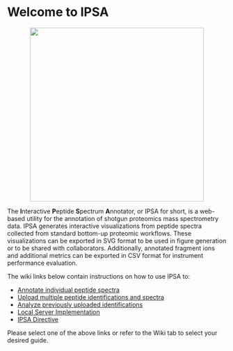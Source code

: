 # Welcome to IPSA
<p align="center">
    <img src="https://github.com/dbrademan/IPSA-dev/blob/master/Peptide%20Annotator/support/Wiki%20Images/GREETINGS.png" height="400" >
</p>

The **I**&#8203;nteractive **P**&#8203;eptide **S**&#8203;pectrum **A**&#8203;nnotator, or IPSA for short, is a web-based utility for the annotation of shotgun proteomics mass spectrometry data. IPSA generates interactive visualizations from peptide spectra collected from standard bottom-up proteomic workflows. These visualizations can be exported in SVG format to be used in figure generation or to be shared with collaborators. Additionally, annotated fragment ions and additional metrics can be exported in CSV format for instrument performance evaluation.

The wiki links below contain instructions on how to use IPSA to:
* [Annotate individual peptide spectra](https://github.com/coongroup/IPSA/wiki/Single-Spectrum-Annotation)
* [Upload multiple peptide identifications and spectra](https://github.com/coongroup/IPSA/wiki/Data-Upload)
* [Analyze previously uploaded identifications](https://github.com/coongroup/IPSA/wiki/Analyze-Uploaded-Identifications)
* [Local Server Implementation](https://github.com/coongroup/IPSA/wiki/Private-Hosting)
* [IPSA Directive](https://github.com/coongroup/IPSA/wiki/IPSA-Directive)

Please select one of the above links or refer to the Wiki tab to select your desired guide.

